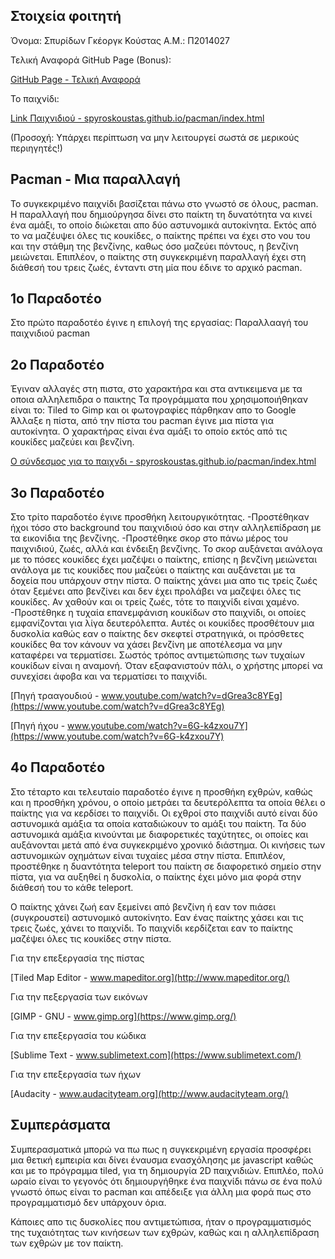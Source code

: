## Στοιχεία φοιτητή

Όνομα: Σπυρίδων Γκέοργκ Κούστας Α.Μ.: Π2014027 

Τελική Αναφορά GitHub Page (Bonus):

[GitHub Page - Τελική Αναφορά](https://spyroskoustas.github.io/)

Το παιχνίδι:

[Link Παιχνιδιού - spyroskoustas.github.io/pacman/index.html](https://spyroskoustas.github.io/pacman/index.html)

(Προσοχή: Υπάρχει περίπτωση να μην λειτουργεί σωστά σε μερικούς περιηγητές!)

## Pacman - Μια παραλλαγή

Το συγκεκριμένο παιχνίδι βασίζεται πάνω στο γνωστό σε όλους, pacman. Η παραλλαγή που δημιούργησα δίνει στο παίκτη τη δυνατότητα να κινεί ένα αμάξι, το οποίο διώκεται απο δύο αστυνομικά αυτοκίνητα. Εκτός από το να μαζέυψει όλες τις κουκίδες, ο παίκτης πρέπει να έχει στο νου του και την στάθμη της βενζίνης, καθως όσο μαζεύει πόντους, η βενζίνη μειώνεται. Επιπλέον, ο παίκτης στη συγκεκριμένη παραλλαγή έχει στη διάθεσή του τρεις ζωές, ένταντι στη μία που έδινε το αρχικό pacman.

## 1ο Παραδοτέο

Στο πρώτο παραδοτέο έγινε η επιλογή της εργασίας: Παραλλααγή του παιχνιδιού pacman

## 2ο Παραδοτέο

Έγιναν αλλαγές στη πιστα, στο χαρακτήρα και στα αντικειμενα με τα οποια αλληλεπιδρα ο παικτης Τα προγράμματα που χρησιμοποιήθηκαν είναι το: Tiled το Gimp και οι φωτογραφίες πάρθηκαν απο το Google Άλλαξε η πίστα, από την πίστα του pacman έγινε μια πίστα για αυτοκίνητα. Ο χαρακτήρας είναι ένα αμάξι το οποίο εκτός από τις κουκίδες μαζεύει και βενζίνη.

[Ο σύνδεσμος για το παιχνδι - spyroskoustas.github.io/pacman/index.html](https://spyroskoustas.github.io/pacman/index.html)

## 3ο Παραδοτέο

Στο τρίτο παραδοτέο έγινε προσθήκη λειτουργικότητας. -Προστέθηκαν ήχοι τόσο στο background του παιχνιδιού όσο και στην αλληλεπίδραση με τα εικονίδια της βενζίνης. -Προστέθηκε σκορ στο πάνω μέρος του παιχνιδιού, ζωές, αλλά και ένδειξη βενζίνης. Το σκορ αυξάνεται ανάλογα με το πόσες κουκίδες έχει μαζέψει ο παίκτης, επίσης η βενζίνη μειώνεται ανάλογα με τις κουκίδες που μαζεύει ο παίκτης και αυξάνεται με τα δοχεία που υπάρχουν στην πίστα. Ο παίκτης χάνει μια απο τις τρείς ζωές όταν ξεμένει απο βενζίνει και δεν έχει προλάβει να μαζεψει όλες τις κουκίδες. Αν χαθούν και οι τρείς ζωές, τότε το παιχνίδι είναι χαμένο. -Προστέθηκε η τυχαία επανεμφάνιση κουκίδων στο παιχνίδι, οι οποίες εμφανίζονται για λίγα δευτερόλεπτα. Αυτές οι κουκίδες προσθέτουν μια δυσκολία καθώς εαν ο παίκτης δεν σκεφτεί στρατηγικά, οι πρόσθετες κουκίδες θα τον κάνουν να χάσει βενζίνη με αποτέλεσμα να μην καταφέρει να τερματίσει. Σωστός τρόπος αντιμετώπισης των τυχαίων κουκίδων είναι η αναμονή. Όταν εξαφανιστούν πάλι, ο χρήστης μπορεί να συνεχίσει άφοβα και να τερματίσει το παιχνίδι.

[Πηγή τρααγουδιού - www.youtube.com/watch?v=dGrea3c8YEg](https://www.youtube.com/watch?v=dGrea3c8YEg)

[Πηγή ήχου - www.youtube.com/watch?v=6G-k4zxou7Y](https://www.youtube.com/watch?v=6G-k4zxou7Y)

## 4ο Παραδοτέο

Στο τέταρτο και τελευταίο παραδοτέο έγινε η προσθήκη εχθρών, καθώς και η προσθήκη χρόνου, ο οποίο μετράει τα δευτερόλεπτα τα οποία θέλει ο παίκτης για να κερδίσει το παιχνίδι. Οι εχθροί στο παιχνίδι αυτό είναι δύο αστυνομικά αμάξια τα οποία καταδιώκουν το αμάξι του παίκτη. Τα δύο αστυνομικά αμάξια κινούνται με διαφορετικές ταχύτητες, οι οποίες και αυξάνονται  μετά από ένα συγκεκριμένο χρονικό διάστημα. Οι κινήσεις των αστυνομικών οχημάτων είναι τυχαίες μέσα στην πίστα.
Επιπλέον, προστέθηκε η δυαντότητα teleport του παίκτη σε διαφορετικό σημείο στην πίστα, για να αυξηθεί η δυσκολία, ο παίκτης έχει μόνο μια φορά στην διάθεσή του το κάθε teleport.

Ο παίκτης χάνει ζωή εαν ξεμείνει από βενζίνη ή εαν τον πιάσει (συγκρουστεί) αστυνομικό αυτοκίνητο. Εαν ένας παίκτης χάσει και τις τρεις ζωές, χάνει το παιχνίδι. Το παιχνίδι κερδίζεται εαν το παίκτης μαζέψει όλες τις κουκίδες στην πίστα.

Για την επεξεργασία της πίστας

[Tiled Map Editor - www.mapeditor.org](http://www.mapeditor.org/)

Για την πεξεργασία των εικόνων

[GIMP - GNU - www.gimp.org](https://www.gimp.org/)

Για την επεξεργασία του κώδικα

[Sublime Text - www.sublimetext.com](https://www.sublimetext.com/)

Για την επεξεργασία των ήχων

[Audacity - www.audacityteam.org](http://www.audacityteam.org/)

## Συμπεράσματα

Συμπερασματικά μπορώ να πω πως η συγκεκριμένη εργασία προσφέρει μια θετική εμπειρία και δίνει έναυσμα ενασχόλησης με javascript καθώς και με το πρόγραμμα tiled, για τη δημιουργία 2D παιχνιδιών. Επιπλέο, πολύ ωραίο είναι το γεγονός ότι δημιουργήθηκε ένα παιχνίδι πάνω σε ένα πολύ γνωστό όπως είναι το pacman και απέδειξε για άλλη μια φορά πως στο προγραμματισμό δεν υπάρχουν όρια.

Κάποιες απο τις δυσκολίες που αντιμετώπισα, ήταν ο προγραμματισμός της τυχαιότητας των κινήσεων των εχθρών, καθώς και η αλληλεπίδραση των εχθρών με τον παίκτη.
